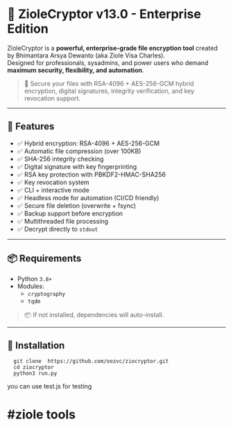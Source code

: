 # 🔐 ZioleCryptor v13.0 - Enterprise Edition

ZioleCryptor is a **powerful, enterprise-grade file encryption tool** created by Bhimantara Arsya Dewanto (aka Ziole Visa Charles).  
Designed for professionals, sysadmins, and power users who demand **maximum security, flexibility, and automation**.

> 🧠 Secure your files with RSA-4096 + AES-256-GCM hybrid encryption, digital signatures, integrity verification, and key revocation support.

---

## 🚀 Features

- ✅ Hybrid encryption: RSA-4096 + AES-256-GCM
- ✅ Automatic file compression (over 100KB)
- ✅ SHA-256 integrity checking
- ✅ Digital signature with key fingerprinting
- ✅ RSA key protection with PBKDF2-HMAC-SHA256
- ✅ Key revocation system
- ✅ CLI + interactive mode
- ✅ Headless mode for automation (CI/CD friendly)
- ✅ Secure file deletion (overwrite + fsync)
- ✅ Backup support before encryption
- ✅ Multithreaded file processing
- ✅ Decrypt directly to `stdout`

---
## 📦 Requirements

- Python `3.8+`
- Modules:
  - `cryptography`
  - `tqdm`

> 📦 If not installed, dependencies will auto-install.

---

## 🚀 Installation


      git clone  https://github.com/oozvc/ziocryptor.git
      cd ziocryptor
      python3 run.py

you can use test.js for testing

# #ziole tools
